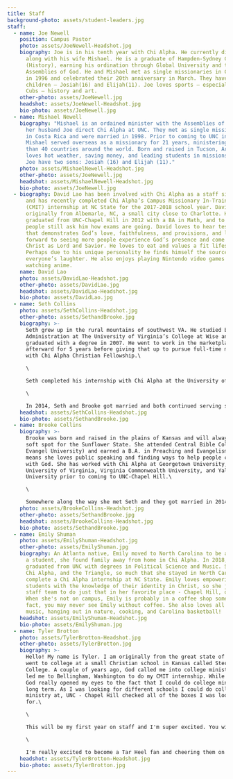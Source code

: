 ```yaml
---
title: Staff
background-photo: assets/student-leaders.jpg
staff:
  - name: Joe Newell
    position: Campus Pastor
    photo: assets/JoeNewell-Headshot.jpg
    biography: Joe is in his tenth year with Chi Alpha. He currently directs XA
      along with his wife Mishael. He is a graduate of Hampden-Sydney College
      (History), earning his ordination through Global University and the
      Assemblies of God. He and Mishael met as single missionaries in Costa Rica
      in 1996 and celebrated their 20th anniversary in March. They have two
      children — Josiah(16) and Elijah(11). Joe loves sports — especially the
      Cubs — history and art.
    other-photo: assets/JoeNewell.jpg
    headshot: assets/JoeNewell-Headshot.jpg
    bio-photo: assets/JoeNewell.jpg
  - name: Mishael Newell
    biography: "Mishael is an ordained minister with the Assemblies of God. She and
      her husband Joe direct Chi Alpha at UNC. They met as single missionaries
      in Costa Rica and were married in 1998. Prior to coming to UNC in 2011
      Mishael served overseas as a missionary for 21 years, ministering in more
      than 40 countries around the world. Born and raised in Tucson, Arizona she
      loves hot weather, saving money, and leading students in missions. She and
      Joe have two sons: Josiah (16) and Elijah (11)."
    photo: assets/MishaelNewell-Headshot.jpg
    other-photo: assets/JoeNewell.jpg
    headshot: assets/MishaelNewell-Headshot.jpg
    bio-photo: assets/JoeNewell.jpg
  - biography: David Lao has been involved with Chi Alpha as a staff since Fall 2014
      and has recently completed Chi Alpha’s Campus Missionary In-Training
      (CMIT) internship at NC State for the 2017-2018 school year. David is
      originally from Albemarle, NC, a small city close to Charlotte. He
      graduated from UNC-Chapel Hill in 2012 with a BA in Math, and to this day
      people still ask him how exams are going. David loves to hear testimonies
      that demonstrates God’s love, faithfulness, and provisions, and looks
      forward to seeing more people experience God’s presence and come to know
      Christ as Lord and Savior. He loves to eat and values a fit lifestyle.
      Perhaps due to his unique personality he finds himself the source of
      everyone’s laughter. He also enjoys playing Nintendo video games and
      watching anime.
    name: David Lao
    photo: assets/DavidLao-Headshot.jpg
    other-photo: assets/DavidLao.jpg
    headshot: assets/DavidLao-Headshot.jpg
    bio-photo: assets/DavidLao.jpg
  - name: Seth Collins
    photo: assets/SethCollins-Headshot.jpg
    other-photo: assets/SethandBrooke.jpg
    biography: >-
      Seth grew up in the rural mountains of southwest VA. He studied Business
      Administration at The University of Virginia’s College at Wise and
      graduated with a degree in 2007. He went to work in the marketplace
      afterward for 5 years before giving that up to pursue full-time ministry
      with Chi Alpha Christian Fellowship.\

      \

      Seth completed his internship with Chi Alpha at the University of Virginia in Charlottesville in 2013 and served on staff for 2 years. During those 2 years, he also served as Chi Alpha Interim Director at Virginia Commonwealth University in Richmond, VA.\

      \

      In 2014, Seth and Brooke got married and both continued serving simultaneously at UVA and VCU. In 2015, both Seth and Brooke moved to New Haven to help pioneer Chi Alpha at Yale University. In June 2018, Seth and Brooke moved to Chapel Hill to work with Chi Alpha at UNC.
    headshot: assets/SethCollins-Headshot.jpg
    bio-photo: assets/SethandBrooke.jpg
  - name: Brooke Collins
    biography: >-
      Brooke was born and raised in the plains of Kansas and will always have a
      soft spot for the Sunflower State. She attended Central Bible College (now
      Evangel University) and earned a B.A. in Preaching and Evangelism. Which
      means she loves public speaking and finding ways to help people connect
      with God. She has worked with Chi Alpha at Georgetown University, the
      University of Virginia, Virginia Commonwealth University, and Yale
      University prior to coming to UNC-Chapel Hill.\

      \

      Somewhere along the way she met Seth and they got married in 2014. Most of their major relationship milestones have occurred at Chi Alpha events. You should ask her about how they met. Brooke loves watching movies and reading Wonder Woman comic books. She’s also a big baseball fan. One of her life goals is to see a game at every MLB ballpark.
    photo: assets/BrookeCollins-Headshot.jpg
    other-photo: assets/SethandBrooke.jpg
    headshot: assets/BrookeCollins-Headshot.jpg
    bio-photo: assets/SethandBrooke.jpg
  - name: Emily Shuman
    photo: assets/EmilyShuman-Headshot.jpg
    other-photo: assets/EmilyShuman.jpg
    biography: An Atlanta native, Emily moved to North Carolina to be a Tarheel. As
      a student, she found family away from home in Chi Alpha. In 2018, Emily
      graduated from UNC with degrees in Political Science and Music. She loved
      Chi Alpha, and the Triangle, so much that she stayed in North Carolina to
      complete a Chi Alpha internship at NC State. Emily loves empowering
      students with the knowledge of their identity in Christ, so she joined the
      staff team to do just that in her favorite place - Chapel Hill, of course!
      When she's not on campus, Emily is probably in a coffee shop somewhere. In
      fact, you may never see Emily without coffee. She also loves all things
      music, hanging out in nature, cooking, and Carolina basketball!
    headshot: assets/EmilyShuman-Headshot.jpg
    bio-photo: assets/EmilyShuman.jpg
  - name: Tyler Brotton
    photo: assets/TylerBrotton-Headshot.jpg
    other-photo: assets/TylerBrotton.jpg
    biography: >-
      Hello! My name is Tyler. I am originally from the great state of Kansas. I
      went to college at a small Christian school in Kansas called Sterling
      College. A couple of years ago, God called me into college ministry and
      led me to Bellingham, Washington to do my CMIT internship. While there,
      God really opened my eyes to the fact that I could do college ministry
      long term. As I was looking for different schools I could do college
      ministry at, UNC - Chapel Hill checked all of the boxes I was looking
      for.\

      \

      This will be my first year on staff and I'm super excited. You will probably find me on campus playing any type of sports with people. I love playing Ultimate, softball, ping pong, curling, spikeball, basketball, tennis, and anything else I can get my hands on. I also really love my Nintendo Switch and am down to play Mario Kart with anyone!\

      \

      I'm really excited to become a Tar Heel fan and cheering them on! Besides that I am passionate about the Kansas City Chiefs and the Kansas City Royals! I also love being out in nature and experiencing God's creation. I look forward to getting to know you. I would love to talk about anything really. I would love to get to know you more!
    headshot: assets/TylerBrotton-Headshot.jpg
    bio-photo: assets/TylerBrotton.jpg
---
```

